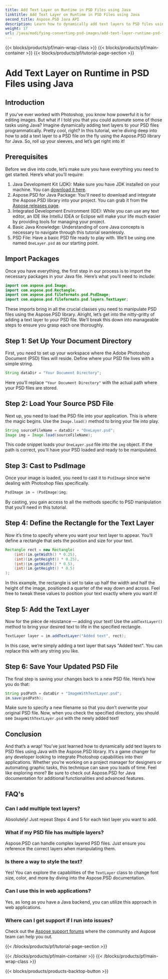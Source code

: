 ```yaml
---
title: Add Text Layer on Runtime in PSD Files using Java
linktitle: Add Text Layer on Runtime in PSD Files using Java
second_title: Aspose.PSD Java API
description: Learn how to dynamically add text layers to PSD files using Java with Aspose.PSD. Follow this step-by-step tutorial for exciting automation possibilities.
weight: 17
url: /java/modifying-converting-psd-images/add-text-layer-runtime-psd-files/
---
```


{{< blocks/products/pf/main-wrap-class >}}
{{< blocks/products/pf/main-container >}}
{{< blocks/products/pf/tutorial-page-section >}}

# Add Text Layer on Runtime in PSD Files using Java

## Introduction
If you’ve ever worked with Photoshop, you know how powerful it is for editing images. But what if I told you that you could automate some of those tasks using Java? Imagine dynamically adding text layers to your PSD files programmatically. Pretty cool, right? In this tutorial, we’re diving deep into how to add a text layer to a PSD file on the fly using the Aspose.PSD library for Java. So, roll up your sleeves, and let’s get right into it!
## Prerequisites
Before we dive into code, let’s make sure you have everything you need to get started. Here’s what you’ll require:
1. Java Development Kit (JDK): Make sure you have JDK installed on your machine. You can [download it here](https://www.oracle.com/java/technologies/javase-jdk11-downloads.html).
2. Aspose.PSD for Java Package: You'll need to download and integrate the Aspose.PSD library into your project. You can grab it from the [Aspose releases page](https://releases.aspose.com/psd/java/).
3. Integrated Development Environment (IDE): While you can use any text editor, an IDE like IntelliJ IDEA or Eclipse will make your life much easier by providing tools for managing your project.
4. Basic Java Knowledge: Understanding of core Java concepts is necessary to navigate through this tutorial seamlessly.
5. PSD File: Have a basic PSD file ready to play with. We’ll be using one named `OneLayer.psd` as our starting point.
## Import Packages
Once you have everything, the first step in our process is to import the necessary packages in your Java file. Here’s what you’ll need to include:
```java
import com.aspose.psd.Image;
import com.aspose.psd.Rectangle;
import com.aspose.psd.fileformats.psd.PsdImage;
import com.aspose.psd.fileformats.psd.layers.TextLayer;
```
These imports bring in all the crucial classes you need to manipulate PSD files using the Aspose.PSD library.
Alright, let’s get into the nitty-gritty of adding a text layer to your PSD file. We’ll break this down into manageable steps to ensure you grasp each one thoroughly.
## Step 1: Set Up Your Document Directory
First, you need to set up your workspace where the Adobe Photoshop Document (PSD) files will reside. Define where your PSD file lives with a simple string.
```java
String dataDir = "Your Document Directory"; 
```
Here you’ll replace `"Your Document Directory"` with the actual path where your PSD files are stored.
## Step 2: Load Your Source PSD File
Next up, you need to load the PSD file into your application. This is where the magic begins. Use the `Image.load()` method to bring your file into play.
```java
String sourceFileName = dataDir + "OneLayer.psd"; 
Image img = Image.load(sourceFileName);
```
This code snippet loads your `OneLayer.psd` file into the `img` object. If the path is correct, you’ll have your PSD loaded and ready to be manipulated.
## Step 3: Cast to PsdImage
Once your image is loaded, you need to cast it to `PsdImage` since we’re dealing with Photoshop files specifically.
```java
PsdImage im = (PsdImage)img;
```
By casting, you gain access to all the methods specific to PSD manipulation that you’ll need in this tutorial.
## Step 4: Define the Rectangle for the Text Layer
Now it’s time to specify where you want your text layer to appear. You’ll define a rectangle that sets the position and size for your text.
```java
Rectangle rect = new Rectangle(
    (int)(im.getWidth() * 0.25),
    (int)(im.getHeight() * 0.25),
    (int)(im.getWidth() * 0.5),
    (int)(im.getHeight() * 0.5)
);
```
In this example, the rectangle is set to take up half the width and half the height of the image, positioned a quarter of the way down and across. Feel free to tweak these values to position your text exactly where you want it!
## Step 5: Add the Text Layer
Now for the pièce de résistance — adding your text! Use the `addTextLayer()` method to bring your desired text to life in the specified rectangle.
```java
TextLayer layer = im.addTextLayer("Added text", rect);
```
In this case, we’re simply adding a text layer that says "Added text". You can replace this with any string you like.
## Step 6: Save Your Updated PSD File
The final step is saving your changes back to a new PSD file. Here’s how you do that:
```java
String psdPath = dataDir + "ImageWithTextLayer.psd";
im.save(psdPath);
```
Make sure to specify a new filename so that you don’t overwrite your original PSD file. Now, when you check the specified directory, you should see `ImageWithTextLayer.psd` with the newly added text!
## Conclusion
And that’s a wrap! You’ve just learned how to dynamically add text layers to PSD files using Java with the Aspose.PSD library. It’s a game changer for any developer looking to integrate Photoshop capabilities into their applications. Whether you’re working on a project manager for designers or automating graphic tasks, this technique can save you loads of time.
Feel like exploring more? Be sure to check out Aspose.PSD for Java documentation for additional functionalities and advanced features.
## FAQ's
### Can I add multiple text layers?
Absolutely! Just repeat Steps 4 and 5 for each text layer you want to add.
### What if my PSD file has multiple layers?
Aspose.PSD can handle complex layered PSD files. Just ensure you reference the correct layers when manipulating them.
### Is there a way to style the text?
Yes! You can explore the capabilities of the `TextLayer` class to change font size, color, and more by diving into the Aspose.PSD documentation.
### Can I use this in web applications?
Yes, as long as you have a Java backend, you can utilize this approach in web applications.
### Where can I get support if I run into issues?
Check out the [Aspose support forums](https://forum.aspose.com/c/psd/34) where the community and Aspose team can help you out.

{{< /blocks/products/pf/tutorial-page-section >}}

{{< /blocks/products/pf/main-container >}}
{{< /blocks/products/pf/main-wrap-class >}}

{{< blocks/products/products-backtop-button >}}

